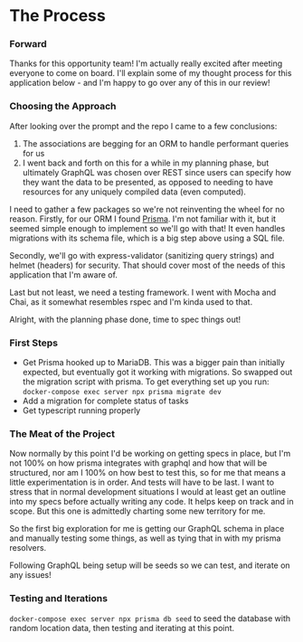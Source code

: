 # The Process

### Forward
Thanks for this opportunity team! I'm actually really excited after meeting everyone to come on board. I'll explain some of my thought process for this application below - and I'm happy to go over any of this in our review!

### Choosing the Approach
After looking over the prompt and the repo I came to a few conclusions:
1. The associations are begging for an ORM to handle performant queries for us
2. I went back and forth on this for a while in my planning phase, but ultimately GraphQL was chosen over REST since users can specify how they want the data to be presented, as opposed to needing to have resources for any uniquely compiled data (even computed).

I need to gather a few packages so we're not reinventing the wheel for no reason. Firstly, for our ORM I found [Prisma](https://www.prisma.io/orm). I'm not familiar with it, but it seemed simple enough to implement so we'll go with that! It even handles migrations with its schema file, which is a big step above using a SQL file. 

Secondly, we'll go with express-validator (sanitizing query strings) and helmet (headers) for security. That should cover most of the needs of this application that I'm aware of.

Last but not least, we need a testing framework. I went with Mocha and Chai, as it somewhat resembles rspec and I'm kinda used to that.

Alright, with the planning phase done, time to spec things out!

### First Steps
- Get Prisma hooked up to MariaDB. This was a bigger pain than initially expected, but eventually got it working with migrations. So swapped out the migration script with prisma. To get everything set up you run: `docker-compose exec server npx prisma migrate dev`
- Add a migration for complete status of tasks
- Get typescript running properly

### The Meat of the Project
Now normally by this point I'd be working on getting specs in place, but I'm not 100% on how prisma integrates with graphql and how that will be structured, nor am I 100% on how best to test this, so for me that means a little experimentation is in order. And tests will have to be last. I want to stress that in normal development situations I would at least get an outline into my specs before actually writing any code. It helps keep on track and in scope. But this one is admittedly charting some new territory for me.

So the first big exploration for me is getting our GraphQL schema in place and manually testing some things, as well as tying that in with my prisma resolvers.

Following GraphQL being setup will be seeds so we can test, and iterate on any issues!

### Testing and Iterations
`docker-compose exec server npx prisma db seed` to seed the database with random location data, then testing and iterating at this point.